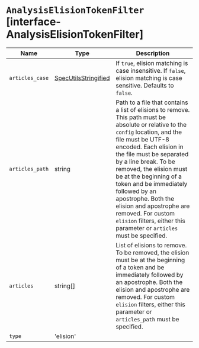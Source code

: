 # `AnalysisElisionTokenFilter` [interface-AnalysisElisionTokenFilter]

| Name | Type | Description |
| - | - | - |
| `articles_case` | [SpecUtilsStringified](./SpecUtilsStringified.md)<boolean> | If `true`, elision matching is case insensitive. If `false`, elision matching is case sensitive. Defaults to `false`. |
| `articles_path` | string | Path to a file that contains a list of elisions to remove. This path must be absolute or relative to the `config` location, and the file must be UTF-8 encoded. Each elision in the file must be separated by a line break. To be removed, the elision must be at the beginning of a token and be immediately followed by an apostrophe. Both the elision and apostrophe are removed. For custom `elision` filters, either this parameter or `articles` must be specified. |
| `articles` | string[] | List of elisions to remove. To be removed, the elision must be at the beginning of a token and be immediately followed by an apostrophe. Both the elision and apostrophe are removed. For custom `elision` filters, either this parameter or `articles_path` must be specified. |
| `type` | 'elision' | &nbsp; |
